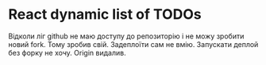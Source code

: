 # React dynamic list of TODOs
Відколи ліг github не маю доступу до репозиторію і не можу зробити новий fork.
Тому зробив свій.
Задеплоїти сам не вмію.
Запускати деплой без форку не хочу.
Origin видалив.
